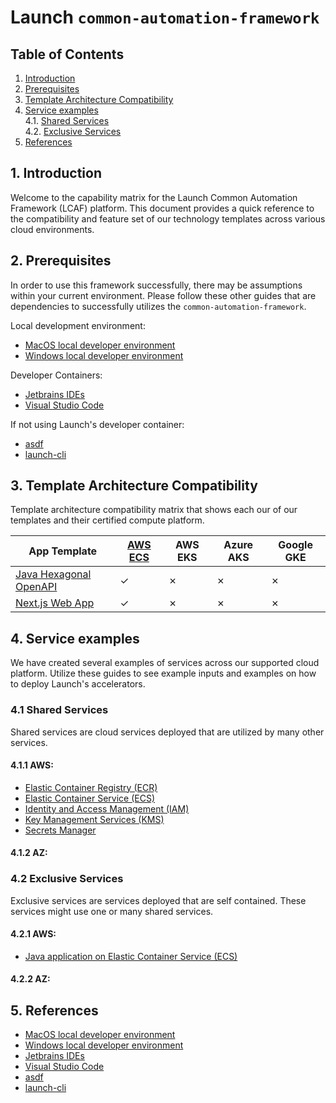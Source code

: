 # Launch `common-automation-framework`
## **Table of Contents**
1. [Introduction](#1-introduction)
2. [Prerequisites](#2-prerequisites)  
3. [Template Architecture Compatibility](#3-template-architecture-compatibility)  
4. [Service examples](#4-service-examples)  
  4.1. [Shared Services](#41-shared-services)    
  4.2. [Exclusive Services](#42-exclusive-services)  
5. [References](#5-references)

## 1. Introduction
Welcome to the capability matrix for the Launch Common Automation Framework (LCAF) platform. This document provides a quick reference to the compatibility and feature set of our technology templates across various cloud environments.

## 2. Prerequisites
In order to use this framework successfully, there may be assumptions within your current environment. Please follow these other guides that are dependencies to successfully utilizes the `common-automation-framework`.

Local development environment:
- [MacOS local developer environment](./../development-environments/local/mac/README.md)
- [Windows local developer environment](./../development-environments/local/windows/README.md)

Developer Containers:
- [Jetbrains IDEs](./../development-environments/local/tools/jetbrains/dev-containers/README.md)
- [Visual Studio Code](./../development-environments/local/tools/vscode/dev-containers/README.md)

If not using Launch's developer container:
- [asdf](./../development-environments/local/tools/asdf/README.md)
- [launch-cli](./../development-environments/local/tools/launch-cli/README.md)

## 3. Template Architecture Compatibility
Template architecture compatibility matrix that shows each our of our templates and their certified compute platform. 

| App Template | [AWS ECS](./shared-services/aws/ecs/README.md) | AWS EKS | Azure AKS | Google GKE |
|------|-------|-------|-------|-------|
| [Java Hexagonal OpenAPI](https://github.com/launchbynttdata/launch-api-hex-java-template) | &check; | &cross; | &cross; | &cross; |
| [Next.js Web App](https://github.com/NTTDATA-Launch/launch-accelerators-site) | &check; | &cross; | &cross; | &cross; |

## 4. Service examples
We have created several examples of services across our supported cloud platform. Utilize these guides to see example inputs and examples on how to deploy Launch's accelerators. 

### 4.1 Shared Services
Shared services are cloud services deployed that are utilized by many other services. 

#### 4.1.1 AWS:
- [Elastic Container Registry (ECR)](./shared-services/aws/ecr/README.md)
- [Elastic Container Service (ECS)](./shared-services/aws/ecs/README.md)
- [Identity and Access Management (IAM)](./shared-services/aws/iam//README.md)
- [Key Management Services (KMS)](./shared-services/aws/kms/README.md)
- [Secrets Manager](./shared-services/aws/secretsmanager/README.md)

#### 4.1.2 AZ:

### 4.2 Exclusive Services
Exclusive services are services deployed that are self contained. These services might use one or many shared services. 

#### 4.2.1 AWS:
- [Java application on Elastic Container Service (ECS)](./exclusive-services/java/aws/ecs/README.md)

#### 4.2.2 AZ:


## 5. **References**
- [MacOS local developer environment](./../development-environments/local/mac/README.md)
- [Windows local developer environment](./../development-environments/local/windows/README.md)
- [Jetbrains IDEs](./../development-environments/local/tools/jetbrains/dev-containers/README.md)
- [Visual Studio Code](./../development-environments/local/tools/vscode/dev-containers/README.md)
- [asdf](./../development-environments/local/tools/asdf/README.md)
- [launch-cli](./../development-environments/local/tools/)